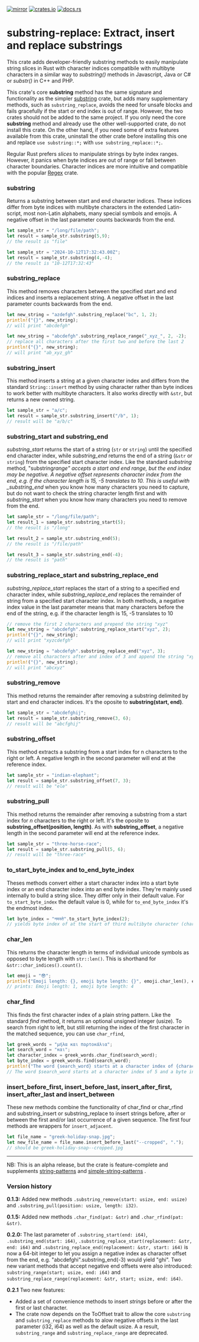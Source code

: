 [![mirror](https://img.shields.io/badge/mirror-github-blue)](https://github.com/neilg63/substring-replace)
[![crates.io](https://img.shields.io/crates/v/substring-replace.svg)](https://crates.io/crates/substring-replace)
[![docs.rs](https://docs.rs/substring-replace/badge.svg)](https://docs.rs/substring-replace)

# substring-replace: Extract, insert and replace substrings

This crate adds developer-friendly substring methods to easily manipulate string slices in Rust with character indices compatibile with multibyte characters in a similar way to _substring()_ methods in Javascript, Java or C# or _substr()_ in C++ and PHP.

This crate's core **substring** method has the same signature and functionality as the simpler [substring](https://crates.io/crates/substring) crate, but adds many supplementary methods, such as `substring_replace`, avoids the need for unsafe blocks and fails gracefully if the start or end index is out of range. However, the two crates should not be added to the same project. If you only need the core **substring** method and already use the other well-supported crate, do not install this crate. On the other hand, if you need some of extra features available from this crate, uninstall the other crate before installing this one and replace `use substring::*;` with `use substring_replace::*;`.

Regular Rust prefers _slices_ to manipulate strings by byte index ranges. However, it panics when byte indices are out of range or fall between character boundaries. Character indices are more intuitive and compatible with the popular [Regex](https://crates.io/crates/regex) crate.

### substring

Returns a substring between start and end character indices. These indices differ from byte indices with multibyte characters in the extended Latin-script, most non-Latin alphabets, many special symbols and emojis.
A negative offset in the last parameter counts backwards from the end.

```rust
let sample_str = "/long/file/path";
let result = sample_str.substring(5,9);
// the result is "file"

let sample_str = "2024-10-12T17:32:43.00Z";
let result = sample_str.substring(4,-4);
// the result is "10-12T17:32:43"
```

### substring_replace

This method removes characters between the specified start and end indices and inserts a replacement string. A negative offset in the last parameter counts backwards from the end.

```rust
let new_string = "azdefgh".substring_replace("bc", 1, 2);
println!("{}", new_string);
// will print "abcdefgh"

let new_string = "abcdefgh".substring_replace_range("_xyz_", 2, -2);
// replace all characters after the first two and before the last 2
println!("{}", new_string);
// will print "ab_xyz_gh"

```

### substring_insert

This method inserts a string at a given character index and differs from the standard `String::insert` method by using character rather than byte indices to work better with multibyte characters. It also works directly with `&str`, but returns a new owned string.

```rust
let sample_str = "a/c";
let result = sample_str.substring_insert("/b", 1);
// result will be "a/b/c"
```

### substring_start and substring_end

_substring_start_ returns the start of a string (`str` or `string`) until the specified end character index,
while _substring_end_ returns the end of a string (`&str` or `string`) from the specified start character index.
Like the standard _substring_ method, "substring*range" accepts a start and end range, but the end index may be negative.
A negative offset represents character index from the end, e.g. if the character length is 15, -5 translates to 10.
This is useful with \_substring_end* when you know how many characters you need to capture, but do not want to check the string character length first and with _substring_start_ when you know how many characters you need to remove from the end.

```rust
let sample_str = "/long/file/path";
let result_1 = sample_str.substring_start(5);
// the result is "/long"

let result_2 = sample_str.substring_end(5);
// the result is "/file/path"

let result_3 = sample_str.substring_end(-4);
// the result is "path"
```

### substring_replace_start and substring_replace_end

_substring_replace_start_ replaces the start of a string to a specified end character index, while _substring_replace_end_ replaces the remainder of string from a specified start character index.
In both methods, a negative index value in the last parameter means that many characters before the end of the string, e.g. if the character length is 15, -5 translates to 10

```rust
// remove the first 2 characters and prepend the string "xyz"
let new_string = "abcdefgh".substring_replace_start("xyz", 2);
println!("{}", new_string);
// will print "xyzcdefgh"

let new_string = "abcdefgh".substring_replace_end("xyz", 3);
// remove all characters after and index of 3 and append the string "xyz"
println!("{}", new_string);
// will print "abcxyz"
```

### substring_remove

This method returns the remainder after removing a substring delimited by start and end character indices.
It's the oposite to **substring(start, end)**.

```rust
let sample_str = "abcdefghij";
let result = sample_str.substring_remove(3, 6);
// result will be "abcfghij"
```

### substring_offset

This method extracts a substring from a start index for n characters to the right or left.
A negative length in the second parameter will end at the reference index.

```rust
let sample_str = "indian-elephant";
let result = sample_str.substring_offset(7, 3);
// result will be "ele"
```

### substring_pull

This method returns the remainder after removing a substring from a start index for _n_ characters to the right or left.
It's the oposite to **substring_offset(position, length)**.
As with **substring_offset**, a negative length in the second parameter will end at the reference index.

```rust
let sample_str = "three-horse-race";
let result = sample_str.substring_pull(5, 6);
// result will be "three-race"
```

### to_start_byte_index and to_end_byte_index

Theses methods convert either a start character index into a start byte index or an end character index into an end byte index. They're mainly used internally to build a string slice.
They differ only in their default value. For `to_start_byte_index` the default value is 0, while for `to_end_byte_index` it's the endmost index.

```rust
let byte_index = "नमस्ते".to_start_byte_index(2);
// yields byte index of at the start of third multibyte character (character index 2). It should be 6
```

### char_len

This returns the character length in terms of individual unicode symbols as opposed to byte length with `str::len()`.
This is shorthand for `&str::char_indices().count()`.

```rust
let emoji = "😎";
println!("Emoji length: {}, emoji byte length: {}", emoji.char_len(), emoji.len() );
// prints: Emoji length: 1, emoji byte length: 4
```

### char_find

This finds the first character index of a plain string pattern. Like the standard _find_ method, it returns an optional unsigned integer (usize). To search from right to left, but still returning the index of the first character in the matched sequence, you can use `char_rfind`,

```rust
let greek_words = "μήλα και πορτοκάλια";
let search_word = "και";
let character_index = greek_words.char_find(search_word);
let byte_index = greek_words.find(search_word);
println!("The word {search_word} starts at a character index of {character_index} and a byte index of {byte_index}");
// The word $search_word starts at a character index of 5 and a byte index of 9
```

### insert_before_first, insert_before_last, insert_after_first, insert_after_last and insert_between

These new methods combine the functionality of char_find or char_rfind and substring_insert or substring_replace to insert strings before, after or between the first and/or last occurrence of a given sequence. The first four methods are wrappers for `insert_adjacent`.

```rust
let file_name = "greek-holiday-snap.jpg";
let new_file_name = file_name.insert_before_last("--cropped", ".");
// should be greek-holiday-snap--cropped.jpg
```

---

NB: This is an alpha release, but the crate is feature-complete and supplements [string-patterns](https://crates.io/crates/string-patterns) and [simple-string-patterns](https://crates.io/crates/simple-string-patterns) .

### Version history

**0.1.3:** Added new methods `.substring_remove(start: usize, end: usize)` and `.substring_pull(position: usize, length: i32)`.

**0.1.5:** Added new methods `.char_find(pat: &str)` and `.char_rfind(pat: &str)`.

**0.2.0:** The last parameter of `.substring_start(end: i64)`, `.substring_end(start: i64)`, `.substring_replace_start(replacement: &str, end: i64)` and `.substring_replace_end(replacement: &str, start: i64)` is now a 64-bit integer to let you assign a negative index as character offset from the end, e.g. "abcdefghi".substring_end(-3) would yield "ghi". Two new variant methods that accept negative end offsets were also introduced: `substring_range(start; usize, end: i64)` and `substring_replace_range(replacement: &str, start; usize, end: i64)`.

**0.2.1** Two new features:

- Added a set of convenience methods to insert _strings_ before or after the first or last character.
- The crate now depends on the ToOffset trait to allow the core `substring` and `substring_replace` methods to alow negative offsets in the last parameter (i32, i64) as well as the default usize. A a result, `substring_range` and `substring_replace_range` are deprecated.
